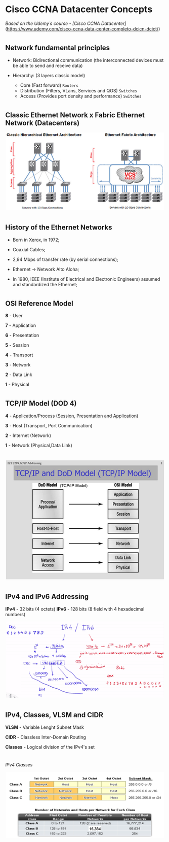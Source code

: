 # Cisco CCNA Datacenter Concepts

*Based on the Udemy´s course - [Cisco CCNA Datacenter]* (https://www.udemy.com/cisco-ccna-data-center-completo-dcicn-dcict/)

#

## Network fundamental principles

- Network: Bidirectional communication (the interconnected devices must be able to send and receive data)

- Hierarchy: (3 layers classic model)
  - Core (Fast forward) `Routers`
  - Distribution (Filters, VLans, Services and QOS) `Switches`
  - Access (Provides port density and performance) `Switches`

#

## Classic Ethernet Network x Fabric Ethernet Network (Datacenters)

<p align="center"><img src="images/ethernet-fabric-architecture.jpg" width="500px"></p>

#

## History of the Ethernet Networks

- Born in Xerox, in 1972;

- Coaxial Cables;

- 2,94 Mbps of transfer rate (by serial connections);

- Ethernet -> Network Alto Aloha;

- In 1980, IEEE (Institute of Electrical and Electronic Engineers) assumed and standardized the Ethernet;

#

## OSI Reference Model

**8** - User

**7** - Application

**6** - Presentation

**5** - Session

**4** - Transport

**3** - Network

**2** - Data Link

**1** - Physical

#

## TCP/IP Model (DOD 4)

**4** - Application/Process (Session, Presentation and Application)

**3** - Host (Transport, Port Communication)

**2** - Internet (Network)

**1** - Network (Physical,Data Link)

#

<p align="center"><img src="images/tcp-dod.jpg" width="500px"></p>

#

## IPv4 and IPv6 Addressing

**IPv4** - 32 bits (4 octets)
**IPv6** - 128 bits (8 field with 4 hexadecimal numbers)

<p align="center"><img src="images/ipv4-ipv6.png" width="500px"></p>

#

## IPv4, Classes, VLSM and CIDR

**VLSM** - Variable Lenght Subnet Mask

**CIDR** - Classless Inter-Domain Routing

**Classes** - Logical division of the IPv4's set

#

_IPv4 Classes_

<p align="center"><img src="images/ipv4-classes.png" width="500px"></p>
